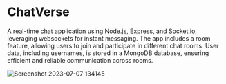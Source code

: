 # ChatVerse
A real-time chat application using Node.js, Express, and Socket.io, leveraging websockets for instant messaging. The app includes a room feature, allowing users to join and participate in different chat rooms. User data, including usernames, is stored in a MongoDB database, ensuring efficient and reliable communication across rooms.

![Screenshot 2023-07-07 134145](https://github.com/i-am-sai/ChatVerse/assets/131809064/4f1c0d46-f1f0-4ce0-ac52-d78aeea68636)
